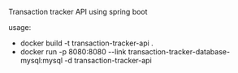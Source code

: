 Transaction tracker API using spring boot

usage:
* docker build -t transaction-tracker-api .
* docker run -p 8080:8080 --link transaction-tracker-database-mysql:mysql -d transaction-tracker-api
